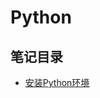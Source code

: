 # Python

## 笔记目录
* [安装Python环境](https://github.com/CoderLiLe/hello-python/blob/main/doc/Installation/Installation.md)
